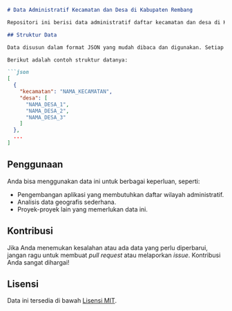 ````markdown
# Data Administratif Kecamatan dan Desa di Kabupaten Rembang

Repositori ini berisi data administratif daftar kecamatan dan desa di Kabupaten Rembang, Jawa Tengah, dalam format JSON.

## Struktur Data

Data disusun dalam format JSON yang mudah dibaca dan digunakan. Setiap entri dalam array mewakili satu kecamatan, dan di dalamnya terdapat daftar desa yang terkait.

Berikut adalah contoh struktur datanya:

```json
[
  {
    "kecamatan": "NAMA_KECAMATAN",
    "desa": [
      "NAMA_DESA_1",
      "NAMA_DESA_2",
      "NAMA_DESA_3"
    ]
  },
  ...
]
````

## Penggunaan

Anda bisa menggunakan data ini untuk berbagai keperluan, seperti:

  * Pengembangan aplikasi yang membutuhkan daftar wilayah administratif.
  * Analisis data geografis sederhana.
  * Proyek-proyek lain yang memerlukan data ini.

## Kontribusi

Jika Anda menemukan kesalahan atau ada data yang perlu diperbarui, jangan ragu untuk membuat *pull request* atau melaporkan *issue*. Kontribusi Anda sangat dihargai\!

## Lisensi

Data ini tersedia di bawah [Lisensi MIT](https://opensource.org/licenses/MIT).

```
```
